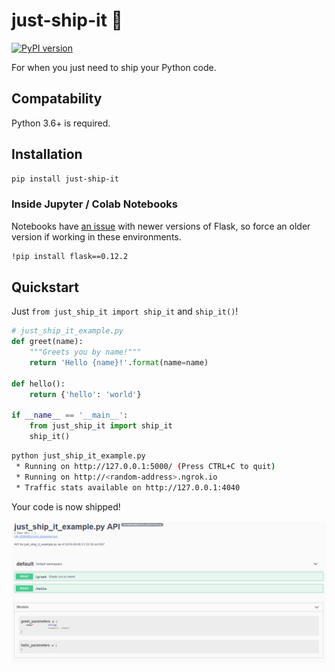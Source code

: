 # just-ship-it 🚀
[![PyPI version](https://badge.fury.io/py/just-ship-it.svg)](https://badge.fury.io/py/just-ship-it)

For when you just need to ship your Python code.

## Compatability
Python 3.6+ is required.

## Installation

```bash
pip install just-ship-it
```
### Inside Jupyter / Colab Notebooks
Notebooks have [an issue](https://stackoverflow.com/questions/51180917/python-flask-unsupportedoperation-not-writable) with newer versions of Flask, so force an older version if working in these environments.
```bash
!pip install flask==0.12.2
```

## Quickstart
Just `from just_ship_it import ship_it` and `ship_it()`!
```python
# just_ship_it_example.py
def greet(name):
    """Greets you by name!"""
    return 'Hello {name}!'.format(name=name)

def hello():
    return {'hello': 'world'}

if __name__ == '__main__':
    from just_ship_it import ship_it
    ship_it()
```
```bash
python just_ship_it_example.py
 * Running on http://127.0.0.1:5000/ (Press CTRL+C to quit)
 * Running on http://<random-address>.ngrok.io
 * Traffic stats available on http://127.0.0.1:4040 
```
Your code is now shipped!

![alt text](./examples/example_result.png "Example result")

